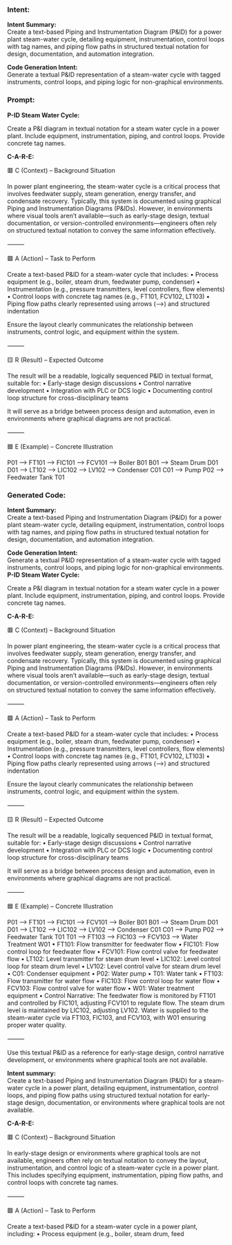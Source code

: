 ### Intent:
**Intent Summary:**  
Create a text-based Piping and Instrumentation Diagram (P&ID) for a power plant steam-water cycle, detailing equipment, instrumentation, control loops with tag names, and piping flow paths in structured textual notation for design, documentation, and automation integration.  

**Code Generation Intent:**  
Generate a textual P&ID representation of a steam-water cycle with tagged instruments, control loops, and piping logic for non-graphical environments.

### Prompt:
**P-ID Steam Water Cycle:**

Create a P&I diagram in textual notation for a steam water cycle in a power plant. Include equipment, instrumentation, piping, and control loops. Provide concrete tag names.

**C-A-R-E:**

🟥 C (Context) – Background Situation

In power plant engineering, the steam-water cycle is a critical process that involves feedwater supply, steam generation, energy transfer, and condensate recovery. Typically, this system is documented using graphical Piping and Instrumentation Diagrams (P&IDs). However, in environments where visual tools aren’t available—such as early-stage design, textual documentation, or version-controlled environments—engineers often rely on structured textual notation to convey the same information effectively.

⸻

🟩 A (Action) – Task to Perform

Create a text-based P&ID for a steam-water cycle that includes:
	•	Process equipment (e.g., boiler, steam drum, feedwater pump, condenser)
	•	Instrumentation (e.g., pressure transmitters, level controllers, flow elements)
	•	Control loops with concrete tag names (e.g., FT101, FCV102, LT103)
	•	Piping flow paths clearly represented using arrows (-->) and structured indentation

Ensure the layout clearly communicates the relationship between instruments, control logic, and equipment within the system.

⸻

🟨 R (Result) – Expected Outcome

The result will be a readable, logically sequenced P&ID in textual format, suitable for:
	•	Early-stage design discussions
	•	Control narrative development
	•	Integration with PLC or DCS logic
	•	Documenting control loop structure for cross-disciplinary teams

It will serve as a bridge between process design and automation, even in environments where graphical diagrams are not practical.

⸻

🟦 E (Example) – Concrete Illustration

P01  --> FT101 --> FIC101 --> FCV101 --> Boiler B01
B01  --> Steam Drum D01
D01  --> LT102 --> LIC102 --> LV102 --> Condenser C01
C01  --> Pump P02 --> Feedwater Tank T01

### Generated Code:
**Intent Summary:**  
Create a text-based Piping and Instrumentation Diagram (P&ID) for a power plant steam-water cycle, detailing equipment, instrumentation, control loops with tag names, and piping flow paths in structured textual notation for design, documentation, and automation integration.  

**Code Generation Intent:**  
Generate a textual P&ID representation of a steam-water cycle with tagged instruments, control loops, and piping logic for non-graphical environments.
**P-ID Steam Water Cycle:**

Create a P&I diagram in textual notation for a steam water cycle in a power plant. Include equipment, instrumentation, piping, and control loops. Provide concrete tag names.

**C-A-R-E:**

🟥 C (Context) – Background Situation

In power plant engineering, the steam-water cycle is a critical process that involves feedwater supply, steam generation, energy transfer, and condensate recovery. Typically, this system is documented using graphical Piping and Instrumentation Diagrams (P&IDs). However, in environments where visual tools aren’t available—such as early-stage design, textual documentation, or version-controlled environments—engineers often rely on structured textual notation to convey the same information effectively.

⸻

🟩 A (Action) – Task to Perform

Create a text-based P&ID for a steam-water cycle that includes:
	•	Process equipment (e.g., boiler, steam drum, feedwater pump, condenser)
	•	Instrumentation (e.g., pressure transmitters, level controllers, flow elements)
	•	Control loops with concrete tag names (e.g., FT101, FCV102, LT103)
	•	Piping flow paths clearly represented using arrows (-->) and structured indentation

Ensure the layout clearly communicates the relationship between instruments, control logic, and equipment within the system.

⸻

🟨 R (Result) – Expected Outcome

The result will be a readable, logically sequenced P&ID in textual format, suitable for:
	•	Early-stage design discussions
	•	Control narrative development
	•	Integration with PLC or DCS logic
	•	Documenting control loop structure for cross-disciplinary teams

It will serve as a bridge between process design and automation, even in environments where graphical diagrams are not practical.

⸻

🟦 E (Example) – Concrete Illustration

P01  --> FT101 --> FIC101 --> FCV101 --> Boiler B01
B01  --> Steam Drum D01
D01  --> LT102 --> LIC102 --> LV102 --> Condenser C01
C01  --> Pump P02 --> Feedwater Tank T01
T01  --> FT103 --> FIC103 --> FCV103 --> Water Treatment W01
	•	FT101: Flow transmitter for feedwater flow
	•	FIC101: Flow control loop for feedwater flow
	•	FCV101: Flow control valve for feedwater flow
	•	LT102: Level transmitter for steam drum level
	•	LIC102: Level control loop for steam drum level
	•	LV102: Level control valve for steam drum level
	•	C01: Condenser equipment
	•	P02: Water pump
	•	T01: Water tank
	•	FT103: Flow transmitter for water flow
	•	FIC103: Flow control loop for water flow
	•	FCV103: Flow control valve for water flow
	•	W01: Water treatment equipment
	•	Control Narrative: The feedwater flow is monitored by FT101 and controlled by FIC101, adjusting FCV101 to regulate flow. The steam drum level is maintained by LIC102, adjusting LV102. Water is supplied to the steam-water cycle via FT103, FIC103, and FCV103, with W01 ensuring proper water quality.

⸻

Use this textual P&ID as a reference for early-stage design, control narrative development, or environments where graphical tools are not available.

**Intent summary:**  
Create a text-based Piping and Instrumentation Diagram (P&ID) for a steam-water cycle in a power plant, detailing equipment, instrumentation, control loops, and piping flow paths using structured textual notation for early-stage design, documentation, or environments where graphical tools are not available.

**C-A-R-E:**

🟥 C (Context) – Background Situation

In early-stage design or environments where graphical tools are not available, engineers often rely on textual notation to convey the layout, instrumentation, and control logic of a steam-water cycle in a power plant. This includes specifying equipment, instrumentation, piping flow paths, and control loops with concrete tag names.

⸻

🟩 A (Action) – Task to Perform

Create a text-based P&ID for a steam-water cycle in a power plant, including:
	•	Process equipment (e.g., boiler, steam drum, feed
